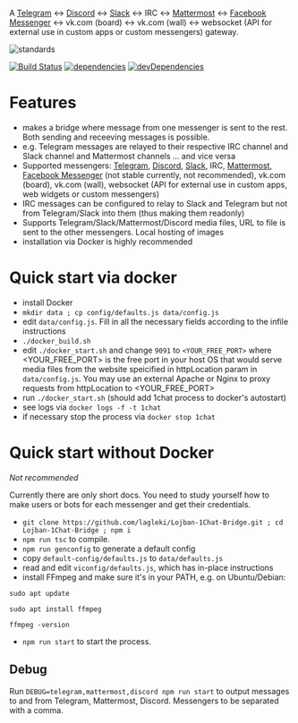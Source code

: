 A [Telegram](https://telegram.org/) ↔ [Discord](https://discordapp.com) ↔ [Slack](https://slack.com) ↔ IRC ↔ [Mattermost](https://mattermost.com/) ↔ [Facebook Messenger](https://facebook.com)  ↔ vk.com (board) ↔ vk.com (wall)  ↔ websocket (API for external use in custom apps or custom messengers) gateway.

![standards](https://imgs.xkcd.com/comics/standards.png)

[![Build Status](https://travis-ci.org/lagleki/Lojban-1Chat-Bridge.svg?branch=develop)](https://travis-ci.org/lagleki/Lojban-1Chat-Bridge)
[![dependencies](https://david-dm.org/lagleki/Lojban-1Chat-Bridge.svg)](https://david-dm.org/lagleki/Lojban-1Chat-Bridge#info=Dependencies)
[![devDependencies](https://david-dm.org/lagleki/Lojban-1Chat-Bridge/dev-status.svg)](https://david-dm.org/lagleki/Lojban-1Chat-Bridge#info=devDependencies)

# Features

* makes a bridge where message from one messenger is sent to the rest. Both sending and receeving messages is possible.
* e.g. Telegram messages are relayed to their respective IRC channel and Slack channel and Mattermost channels ... and vice versa
* Supported messengers: [Telegram](https://telegram.org/), [Discord](https://discordapp.com), [Slack](https://slack.com), IRC, [Mattermost](https://mattermost.com/), [Facebook Messenger](https://facebook.com) (not stable currently, not recommended), vk.com (board), vk.com (wall), websocket (API for external use in custom apps, web widgets or custom messengers)
* IRC messages can be configured to relay to Slack and Telegram but not from Telegram/Slack into them (thus making them readonly)
* Supports Telegram/Slack/Mattermost/Discord media files, URL to file is sent to the other messengers. Local hosting of images
* installation via Docker is highly recommended

# Quick start via docker

* install Docker
* `mkdir data ; cp config/defaults.js data/config.js`
* edit `data/config.js`. Fill in all the necessary fields according to the infile instructions 
* `./docker_build.sh`
* edit `./docker_start.sh` and change `9091` to `<YOUR_FREE_PORT>` where <YOUR_FREE_PORT> is the free port in your host OS that would serve media files from the website speicified in httpLocation param in `data/config.js`. You may use an external Apache or Nginx to proxy requests from httpLocation to <YOUR_FREE_PORT>
* run `./docker_start.sh` (should add 1chat process to docker's autostart)
* see logs via `docker logs -f -t 1chat`
* if necessary stop the process via `docker stop 1chat`

# Quick start without Docker

*Not recommended*

Currently there are only short docs. You need to study yourself how to make users or bots for each messenger and get their credentials.

* `git clone https://github.com/lagleki/Lojban-1Chat-Bridge.git ; cd Lojban-1Chat-Bridge ; npm i`
* `npm run tsc` to compile.
* `npm run genconfig` to generate a default config
* copy `default-config/defaults.js` to `data/defaults.js`
* read and edit `viconfig/defaults.js`, which has in-place instructions
* install FFmpeg and make sure it's in your PATH, e.g. on Ubuntu/Debian:
```
sudo apt update

sudo apt install ffmpeg

ffmpeg -version
```
* `npm run start` to start the process.

## Debug

Run `DEBUG=telegram,mattermost,discord npm run start` to output messages to and from Telegram, Mattermost, Discord. Messengers to be separated with a comma. 
